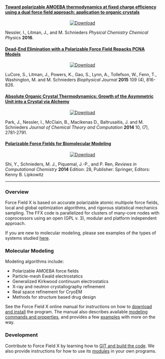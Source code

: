 #### [Toward polarizable AMOEBA thermodynamics at fixed charge efficiency using a dual force field approach: application to organic crystals][dualff]

<p align="center">
<a href="download.html"><img src="images/DualFF.png" alt="Download"/></a>
</p>
Nessler, I., Litman, J., and M. Schnieders
<i>Physical Chemistry Chemical Physics</i>
<b>2016</b>.

#### [Dead-End Elimination with a Polarizable Force Field Repacks PCNA Models][polardee]

<p align="center">
<a href="download.html"><img src="images/pcna.png" alt="Download"/></a>
</p>
LuCore, S., Litman, J., Powers, K., Gao, S., Lynn, A., Tollefson, W., Fenn, T., Washington, M. and M. Schnieders
<i>Biophysical Journal</i>
<b>2015</b> 109 (4), 816-826.

#### [Absolute Organic Crystal Thermodynamics: Growth of the Asymmetric Unit into a Crystal via Alchemy][xtaltherm]

<p align="center">
<a href="download.html"><img src="images/DepositionPMF.png" alt="Download"/></a>
</p>
Park, J., Nessler, I., McClain, B., Macikenas D., Baltrusaitis, J. and M. Schnieders
<i>Journal of Chemical Theory and Computation</i>
<b>2014</b> 10, (7), 2781-2791.

#### [Polarizable Force Fields for Biomolecular Modeling][amoeba]

<p align="center">
<a href="download.html"><img src="images/dnmt1.png" alt="Download"/></a>
</p>
Shi, Y., Schnieders, M. J., Piquemal, J.-P., and P. Ren, <i>Reviews in Computational Chemistry</i>
<b>2014</b> Edition: 28, Publisher: Springer, Editors: Kenny B. Lipkowitz

[dualff]: http://dx.doi.org/10.1039/C6CP02595A
[polardee]: http://dx.doi.org/10.1016/j.bpj.2015.06.062
[xtaltherm]: http://dx.doi.org/10.1021/ct500180m
[amoeba]: http://dx.doi.org/10.1002/SERIES6143

---

### Overview

  Force Field X is based on accurate polarizable atomic multipole force fields,
  local and global optimization algorithms, and rigorous statistical mechanics sampling.
  The FFX code is parallelized for clusters of many-core nodes with coprocessors
  using an open (GPL v. 3), modular and platform independent approach.

  If you are new to molecular modeling, please see examples of the types of
  systems studied <a href="scope.html">here</a>.

### Molecular Modeling

  Modeling algorithms include:

  * Polarizable AMOEBA force fields
  * Particle-mesh Ewald electrostatics
  * Generalized Kirkwood continuum electrostatics
  * X-ray and neutron crystallography refinement
  * Real space refinement for CryoEM
  * Methods for structure based drug design

  See the Force Field X online manual for instructions on how to
  <a href="download.html">download and install</a> the program.
  The manual also describes available <a href="commands.html">modeling commands and properties</a>,
  and provides a few <a href="examples.html">examples</a> with more on the way.

### Development

  Contribute to Force Field X by learning how to
  <a href="source.html">GIT and build the code</a>.
  We also provide instructions for how to use its
  <a href="modules.html">modules</a> in your own programs.

  <script type="text/javascript" src="js/factoids.js"></script>